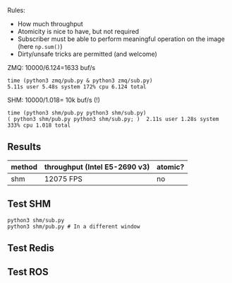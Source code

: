 
Rules:
- How much throughput 
- Atomicity is nice to have, but not required
- Subscriber must be able to perform meaningful operation on the image (here `np.sum()`)
- Dirty/unsafe tricks are permitted (and welcome)


ZMQ: 10000/6.124=1633 buf/s
```shell
time (python3 zmq/pub.py & python3 zmq/sub.py)
5.11s user 5.48s system 172% cpu 6.124 total
```


SHM: 10000/1.018= 10k buf/s (!)
```shell
time (python3 shm/pub.py python3 shm/sub.py)
( python3 shm/pub.py python3 shm/sub.py; )  2.11s user 1.28s system 333% cpu 1.018 total
```


## Results

|method|throughput (Intel E5-2690 v3)|atomic?|
|-|-|-|
|shm|12075 FPS|no|


## Test SHM

```shell
python3 shm/sub.py
python3 shm/pub.py # In a different window 
```

## Test Redis

## Test ROS



